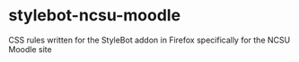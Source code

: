 # stylebot-ncsu-moodle
CSS rules written for the StyleBot addon in Firefox specifically for the NCSU Moodle site

